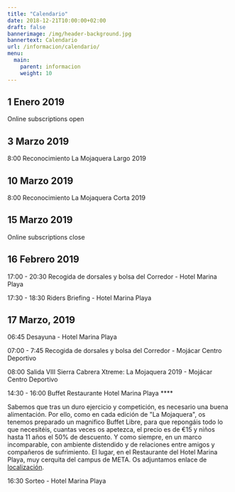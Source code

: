 ```yaml
---
title: "Calendario"
date: 2018-12-21T10:00:00+02:00
draft: false
bannerimage: /img/header-background.jpg
bannertext: Calendario
url: /informacion/calendario/
menu:
  main:
    parent: informacion
    weight: 10
---
```

    
## 1 Enero 2019
 
Online subscriptions open

## 3 Marzo 2019
 
8:00 Reconocimiento La Mojaquera Largo 2019

## 10 Marzo 2019
 
8:00 Reconocimiento La Mojaquera Corta 2019

## 15 Marzo 2019
 
Online subscriptions close

## 16 Febrero 2019
 
17:00 - 20:30 Recogida de dorsales y bolsa del Corredor - Hotel Marina Playa

17:30 - 18:30 Riders Briefing - Hotel Marina Playa

## 17 Marzo, 2019

06:45 Desayuna - Hotel Marina Playa

07:00 - 7:45 Recogida de dorsales y bolsa del Corredor - Mojácar Centro Deportivo

08:00 Salida VIII Sierra Cabrera Xtreme: La Mojaquera 2019 - Mojácar Centro Deportivo

14:30 - 16:00 Buffet Restaurante Hotel Marina Playa ****

Sabemos que tras un duro ejercicio y competición, es necesario una buena alimentación. Por ello, como en cada edición 
de "La Mojaquera", os tenemos preparado un magnifico Buffet Libre, para que repongáis todo lo que necesitéis, cuantas 
veces os apetezca, el precio es de €15 y niños hasta 11 años el 50% de descuento. Y como siempre, en 
un marco incomparable, con  ambiente distendido y de relaciones entre amigos y compañeros de sufrimiento. El lugar, en 
el Restaurante del Hotel Marina Playa, muy cerquita del campus de META. Os adjuntamos enlace de 
[localización](https://www.google.com/maps/place/Hotel+Servigroup+Marina+Playa/@37.156189,-1.826533,16z/data=!4m5!3m4!1s0x0:0x5b81c22482ea1553!8m2!3d37.1561894!4d-1.8265329?hl=es-ES).

16:30 Sorteo - Hotel Marina Playa
